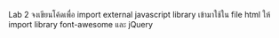 Lab 2
จงเขียนโค้ดเพื่อ import external javascript library เข้ามาใช้ใน file html
ให้ import library font-awesome และ jQuery 
